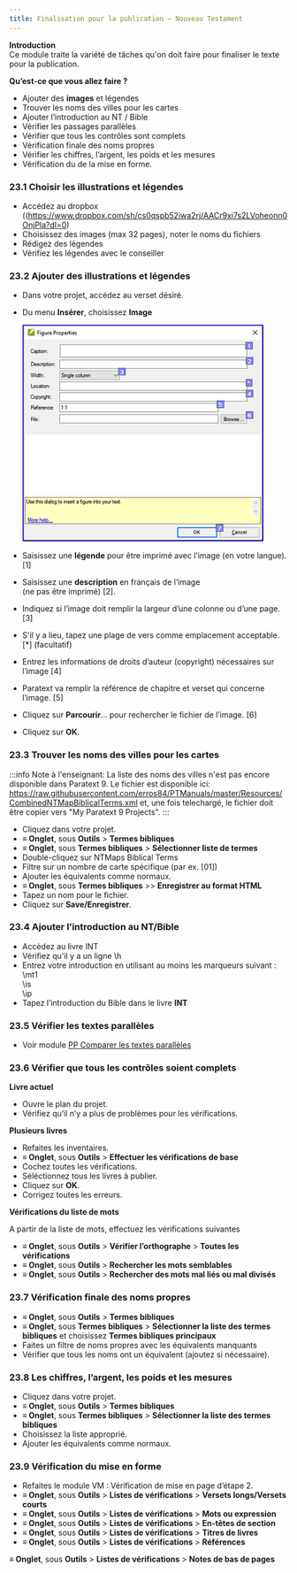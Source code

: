 ```yaml
---
title: Finalisation pour la publication – Nouveau Testament
---
```


**​Introduction**  
Ce module traite la variété de tâches qu'on doit faire pour finaliser le texte pour la publication.

**Qu’est-ce que vous allez faire ?**  
-   Ajouter des **images** et légendes
-   Trouver les noms des villes pour les cartes
-   Ajouter l’introduction au NT / Bible
-   Vérifier les passages parallèles
-   Vérifier que tous les contrôles sont complets
-   Vérification finale des noms propres
-   Vérifier les chiffres, l’argent, les poids et les mesures
-   Vérification du de la mise en forme.

### 23.1 Choisir les illustrations et légendes

-   Accédez au dropbox ((https://www.dropbox.com/sh/cs0qspb52iwa2rj/AACr9xi7s2LVoheonn0OnjPla?dl=0)
-   Choisissez des images (max 32 pages), noter le noms du fichiers
-   Rédigez des légendes
-   Vérifiez les légendes avec le conseiller

### 23.2 Ajouter des illustrations et légendes

-   Dans votre projet, accédez au verset désiré.
-   Du menu **Insérer**, choisissez **Image**

    ![](media/fb70e0ddcbc63dd2bb034656c3e4e296.png)

-   Saisissez une **légende** pour être imprimé avec l’image (en votre langue).[1]
-   Saisissez une **description** en français de l’image   
    (ne pas être imprimé) [2].
-   Indiquez si l’image doit remplir la largeur d’une colonne ou d’une page. [3]
-   S'il y a lieu, tapez une plage de vers comme emplacement acceptable. [\*] (facultatif)
-   Entrez les informations de droits d’auteur (copyright) nécessaires sur l’image [4]
-   Paratext va remplir la référence de chapitre et verset qui concerne l’image. [5]
-   Cliquez sur **Parcourir**... pour rechercher le fichier de l’image. [6]
-   Cliquez sur **OK**.

### 23.3 Trouver les noms des villes pour les cartes

:::info
Note à l'enseignant: La liste des noms des villes n'est pas encore disponible dans Paratext 9. Le fichier est disponible ici: <https://raw.githubusercontent.com/erros84/PTManuals/master/Resources/CombinedNTMapBiblicalTerms.xml> et, une fois telechargé, le fichier doit être copier vers "My Paratext 9 Projects".
:::

-   Cliquez dans votre projet.
-   **≡ Onglet**, sous **Outils** \> **Termes bibliques**
-   **≡ Onglet**, sous **Termes bibliques** \> **Sélectionner liste de termes**
-   Double-cliquez sur NTMaps Biblical Terms
-   Filtre sur un nombre de carte spécifique (par ex. [01])
-   Ajouter les équivalents comme normaux.
-   **≡ Onglet**, sous **Termes bibliques** \>\> **Enregistrer au format HTML**
-   Tapez un nom pour le fichier.
-   Cliquez sur **Save/Enregistrer**.

### 23.4 Ajouter l’introduction au NT/Bible

-   Accèdez au livre INT
-   Vérifiez qu'il y a un ligne \\h
-   Entrez votre introduction en utilisant au moins les marqueurs suivant :  
    \\mt1  
    \\is  
    \\ip  
-   Tapez l’introduction du Bible dans le livre **INT**

### 23.5 Vérifier les textes parallèles

-   Voir module [PP Comparer les textes parallèles](PP.md)

### 23.6 Vérifier que tous les contrôles soient complets

**Livre actuel**

-   Ouvre le plan du projet.
-   Vérifiez qu’il n’y a plus de problèmes pour les vérifications.

**Plusieurs livres**

-   Refaites les inventaires.
-   **≡ Onglet**, sous **Outils** \> **Effectuer les vérifications de base**
-   Cochez toutes les vérifications.
-   Séléctionnez tous les livres à publier.
-   Cliquez sur **OK**.
-   Corrigez toutes les erreurs.

**Vérifications du liste de mots**

A partir de la liste de mots, effectuez les vérifications suivantes

-   **≡ Onglet**, sous **Outils** \> **Vérifier l’orthographe** \> **Toutes les vérifications**
-   **≡ Onglet**, sous **Outils** \> **Rechercher les mots semblables**
-   **≡ Onglet**, sous **Outils** \> **Rechercher des mots mal liés ou mal divisés**

### 23.7 Vérification finale des noms propres

-   **≡ Onglet**, sous **Outils** \> **Termes bibliques**
-   **≡ Onglet**, sous **Termes bibliques** \> **Sélectionner la liste des termes bibliques** et choisissez **Termes bibliques principaux**
-   Faites un filtre de noms propres avec les équivalents manquants
-   Vérifier que tous les noms ont un équivalent (ajoutez si nécessaire).

### 23.8 Les chiffres, l’argent, les poids et les mesures

-   Cliquez dans votre projet.
-   **≡ Onglet**, sous **Outils** \> **Termes bibliques**
-   **≡ Onglet**, sous **Termes bibliques** \> **Sélectionner la liste des termes bibliques**
-   Choisissez la liste approprié.
-   Ajouter les équivalents comme normaux.

### 23.9 Vérification du mise en forme

-   Refaites le module VM : Vérification de mise en page d’étape 2.
-   **≡ Onglet**, sous **Outils** \> **Listes de vérifications** \> **Versets longs/Versets courts**
-   **≡ Onglet**, sous **Outils** \> **Listes de vérifications** \> **Mots ou expression**
-   **≡ Onglet**, sous **Outils** \> **Listes de vérifications** \> **En-têtes de section**
-   **≡ Onglet**, sous **Outils** \> **Listes de vérifications** \> **Titres de livres**
-   **≡ Onglet**, sous **Outils** \> **Listes de vérifications** \> **Références**

**≡ Onglet**, sous **Outils** \> **Listes de vérifications** \> **Notes de bas de pages**
